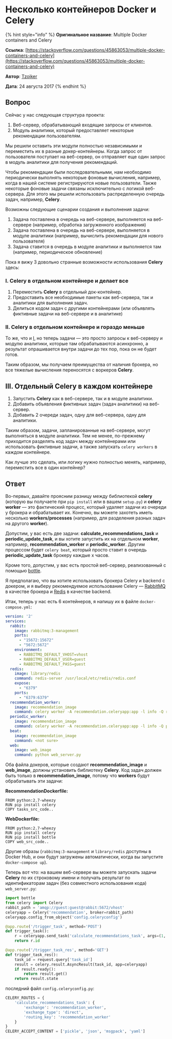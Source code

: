 # Несколько контейнеров Docker и Celery

{% hint style="info" %}
**Оригинальное название**: Multiple Docker containers and Celery

**Ссылка**: [https://stackoverflow.com/questions/45863053/multiple-docker-containers-and-celery](https://stackoverflow.com/questions/45863053/multiple-docker-containers-and-celery)

**Автор**: [Tzoiker](https://stackoverflow.com/users/1555653/tzoiker)

**Дата**: 24 августа 2017
{% endhint %}

## Вопрос

Сейчас у нас следующая структура проекта:

1. Веб-сервер, обрабатывающий входящие запросы от клиентов.
2. Модуль аналитики, который предоставляет некоторые рекомендации пользователям.

Мы решили оставить эти модули полностью независимыми и переместить их в разные докер-контейнеры. Когда запрос от пользователя поступает на веб-сервер, он отправляет еще один запрос в модуль аналитики для получения рекомендаций.

Чтобы рекомендации были последовательными, нам необходимо периодически выполнять некоторые фоновые вычисления, например, когда в нашей системе регистрируются новые пользователи. Также некоторые фоновые задачи связаны исключительно с логикой веб-сервера. Для этого мы решили использовать распределенную очередь задач, например, **Celery**.

Возможны следующие сценарии создания и выполнения задачи:

1. Задача поставлена в очередь на веб-сервере, выполняется на веб-сервере (например, обработка загруженного изображения)
2. Задача поставлена в очередь на веб-сервере, выполняется в модуле аналитики (например, вычислить рекомендации для нового пользователя)
3. Задача ставится в очередь в модуле аналитики и выполняется там (например, периодическое обновление)

Пока я вижу 3 довольно странные возможности использования **Celery** здесь:

### I. Celery в отдельном контейнере и делает все

1. Переместить **Celery** в отдельный док-контейнер.
2. Предоставить все необходимые пакеты как веб-сервера, так и аналитики для выполнения задач.
3. Делиться кодом задач с другими контейнерами (или объявлять фиктивные задачи на веб-сервере и в аналитике)

### II. Celery в отдельном контейнере и гораздо меньше

То же, что и [I](neskolko-konteinerov-docker-i-celery.md#i.-celery-v-otdelnom-konteinere-i-delaet-vse), но теперь задачи — это просто запросы к веб-серверу и модулю аналитики, которые там обрабатываются асинхронно, а результат опрашивается внутри задачи до тех пор, пока он не будет готов.

Таким образом, мы получаем преимущества от наличия брокера, но все тяжелые вычисления переносятся с воркеров **Celery**.

## III. Отдельный Celery в каждом контейнере

1. Запустить **Celery** как в веб-сервере, так и в модуле аналитики.
2. Добавить объявления фиктивных задач (задач аналитики) на веб-сервер.
3. Добавить 2 очереди задач, одну для веб-сервера, одну для аналитики.

Таким образом, задачи, запланированные на веб-сервере, могут выполняться в модуле аналитики. Тем не менее, по-прежнему приходится разделять код задач между контейнерами или использовать фиктивные задачи, а также запускать `celery workers` в каждом контейнере.

Как лучше это сделать, или логику нужно полностью менять, например, переместить все в один контейнер?

## Ответ

Во-первых, давайте проясним разницу между библиотекой **celery** (которую вы получаете при `pip install` или в вашем `setup.py`) и **celery worker** — это фактический процесс, который удаляет задачи из очереди у брокера и обрабатывает их. Конечно, вы можете захотеть иметь несколько **workers/processes** (например, для разделения разных задач на другого **worker**).

Допустим, у вас есть две задачи: **calculate\_recommendations\_task** и **periodic\_update\_task**, и вы хотите запустить их на отдельном **worker**, например, **recommendation\_worker** и **periodic\_worker**. Другим процессом будет `celery beat`, который просто ставит в очередь **periodic\_update\_task** брокеру каждые x часов.

Кроме того, допустим, у вас есть простой веб-сервер, реализованный с помощью [bottle](https://bottlepy.org/docs/dev/).

Я предполагаю, что вы хотите использовать брокера Celery и backend с докером, и я выберу рекомендуемое использование Celery — [RabbitMQ](https://www.rabbitmq.com/) в качестве брокера и [Redis](https://redis.io/) в качестве backend.

Итак, теперь у нас есть 6 контейнеров, я напишу их в файле `docker-compose.yml`:

```yaml
version: '2'
services:
  rabbit:
    image: rabbitmq:3-management
    ports:
      - "15672:15672"
      - "5672:5672"
    environment:
      - RABBITMQ_DEFAULT_VHOST=vhost
      - RABBITMQ_DEFAULT_USER=guest
      - RABBITMQ_DEFAULT_PASS=guest
  redis:
    image: library/redis
    command: redis-server /usr/local/etc/redis/redis.conf
    expose:
      - "6379"
    ports:
      - "6379:6379"
  recommendation_worker:
    image: recommendation_image
    command: celery worker -A recommendation.celeryapp:app -l info -Q recommendation_worker -c 1 -n recommendation_worker@%h -Ofair
  periodic_worker:
    image: recommendation_image
    command: celery worker -A recommendation.celeryapp:app -l info -Q periodic_worker -c 1 -n periodic_worker@%h -Ofair
  beat:
    image: recommendation_image
    command: <not sure>
  web:
    image: web_image
    command: python web_server.py
```

Оба файла докеров, которые создают **recommendation\_image** и **web\_image**, должны установить библиотеку **Celery**. Код задач должен быть только в **recommendation\_image**, потому что **workers** будут обрабатывать эти задачи:

**RecommendationDockerfile:**

```docker
FROM python:2.7-wheezy
RUN pip install celery
COPY tasks_src_code..
```

**WebDockerfile:**

```docker
FROM python:2.7-wheezy
RUN pip install celery
RUN pip install bottle 
COPY web_src_code..
```

Другие образы (`rabbitmq:3-management` и `library/redis` доступны в Docker Hub, и они будут загружены автоматически, когда вы запустите `docker-compose up`).

Теперь вот что: на вашем веб-сервере вы можете запускать задачи **Celery** по их строковому имени и получать результат по идентификаторам задач (без совместного использования кода) `web_server.py`:

```python
import bottle
from celery import Celery
rabbit_path = 'amqp://guest:guest@rabbit:5672/vhost'
celeryapp = Celery('recommendation', broker=rabbit_path)
celeryapp.config_from_object('config.celeryconfig')

@app.route('/trigger_task', method='POST')
def trigger_task():
    r = celeryapp.send_task('calculate_recommendations_task', args=(1, 2, 3))
    return r.id

@app.route('/trigger_task_res', method='GET')
def trigger_task_res():
    task_id = request.query['task_id']
    result = celery.result.AsyncResult(task_id, app=celeryapp)
    if result.ready():
        return result.get()
    return result.state
```

последний файл `config.celeryconfig.py`:

```python
CELERY_ROUTES = {
    'calculate_recommendations_task': {
        'exchange': 'recommendation_worker',
        'exchange_type': 'direct',
        'routing_key': 'recommendation_worker'
    }
}
CELERY_ACCEPT_CONTENT = ['pickle', 'json', 'msgpack', 'yaml']
```
